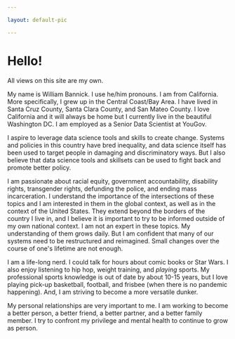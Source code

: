 ```yaml
---

layout: default-pic

---
```


# Hello!

All views on this site are my own.

My name is William Bannick. I use he/him pronouns. I am from California. More specifically, I grew up in the Central Coast/Bay Area. I have lived in Santa Cruz County, Santa Clara County, and San Mateo County. I love California and it will always be home but I currently live in the beautiful Washington DC. I am employed as a Senior Data Scientist at YouGov.

I aspire to leverage data science tools and skills to create change. Systems and policies in this country have bred inequality, and data science itself has been used to target people in damaging and discriminatory ways. But I also believe that data science tools and skillsets can be used to fight back and promote better policy.

I am passionate about racial equity, government accountability, disability rights, transgender rights, defunding the police, and ending mass incarceration. I understand the importance of the intersections of these topics and I am interested in them in the global context, as well as in the context of the United States. They extend beyond the borders of the country I live in, and I believe it is important to try to be informed outside of my own national context. I am not an expert in these topics. My understanding of them grows daily. But I am confident that many of our systems need to be restructured and reimagined. Small changes over the course of one's lifetime are not enough.

I am a life-long nerd. I could talk for hours about comic books or Star Wars. I also enjoy listening to hip hop, weight training, and _playing_ sports. My professional sports knowledge is out of date by about 10-15 years, but I love playing pick-up basketball, football, and frisbee (when there is no pandemic happening). And, I am striving to become a more versatile dunker.

My personal relationships are very important to me. I am working to become a better person, a better friend, a better partner, and a better family member. I try to confront my privilege and mental health to continue to grow as person.